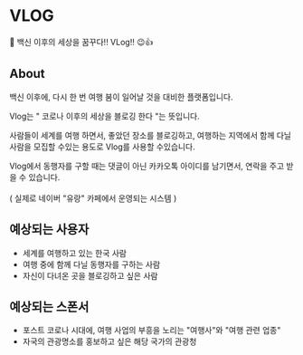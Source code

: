 # VLOG
💉 백신 이후의 세상을 꿈꾸다!! VLog!! 😉👍 

## About
백신 이후에, 다시 한 번 여행 붐이 일어날 것을 대비한 플랫폼입니다.

Vlog는 " 코로나 이후의 세상을 블로깅 한다 "는 뜻입니다.

사람들이 세계를 여행 하면서, 좋았던 장소를 블로깅하고, 여행하는 지역에서 함께 다닐 사람을 모집할 수있는 용도로 Vlog를 사용할 수있습니다.

Vlog에서 동행자를 구할 때는 댓글이 아닌 카카오톡 아이디를 남기면서, 연락을 주고 받을 수 있습니다.
<br></br>
( 실제로 네이버 "유랑" 카페에서 운영되는 시스템 )

## 예상되는 사용자
- 세계를 여행하고 있는 한국 사람
- 여행 중에 함께 다닐 동행자를 구하는 사람
- 자신이 다녀온 곳을 블로깅하고 싶은 사람

## 예상되는 스폰서
- 포스트 코로나 시대에, 여행 사업의 부흥을 노리는 "여행사"와 "여행 관련 업종"
- 자국의 관광명소를 홍보하고 싶은 해당 국가의 관광청 



